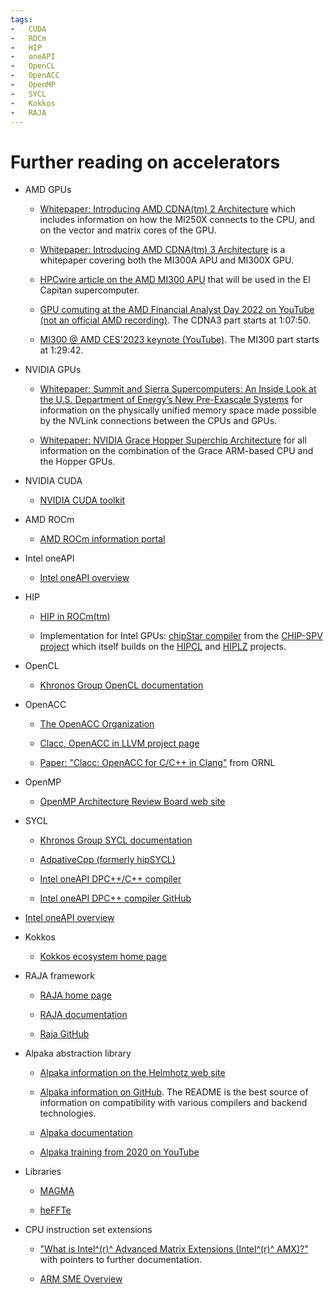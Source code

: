```yaml
---
tags:
-   CUDA
-   ROCm
-   HIP
-   oneAPI
-   OpenCL
-   OpenACC
-   OpenMP
-   SYCL
-   Kokkos
-   RAJA
---
```


# Further reading on accelerators

-   AMD GPUs
  
    -   [Whitepaper: Introducing AMD CDNA(tm) 2 Architecture](https://www.amd.com/content/dam/amd/en/documents/instinct-business-docs/white-papers/amd-cdna2-white-paper.pdf)
        which includes information on how the MI250X connects to the CPU, and on the vector and matrix cores of the GPU.
  
    -   [Whitepaper: Introducing AMD CDNA(tm) 3 Architecture](https://www.amd.com/content/dam/amd/en/documents/instinct-tech-docs/white-papers/amd-cdna-3-white-paper.pdf)
        is a whitepaper covering both the MI300A APU and MI300X GPU.
  
    -   [HPCwire article on the AMD MI300 APU](https://www.hpcwire.com/2022/06/21/amds-mi300-apus-to-power-exascale-el-capitan-supercomputer/)
        that will be used in the El Capitan supercomputer.

    -   [GPU comuting at the AMD Financial Analyst Day 2022 on YouTube (not an official AMD recording)](https://youtu.be/-VYHtSseX9k?t=4130). The CDNA3 part starts at 1:07:50.

    -   [MI300 @ AMD CES'2023 keynote (YouTube)](https://youtu.be/OMxU4BDIm4M?t=5382). The MI300 part starts at 1:29:42.

-   NVIDIA GPUs

    -   [Whitepaper: Summit and Sierra Supercomputers: An Inside Look at the U.S. Department of Energy’s New Pre-Exascale Systems](http://www.teratec.eu/actu/calcul/Nvidia_Coral_White_Paper_Final_3_1.pdf) 
        for information on the physically unified memory space made possible by the NVLink connections
        between the CPUs and GPUs. 

    -   [Whitepaper: NVIDIA Grace Hopper Superchip Architecture](https://nvdam.widen.net/s/qjzrmfdn2j/nvidia-grace-hopper-superchip-architecture-whitepaper-v1.0)
         for all information on the combination of the Grace ARM-based CPU and the Hopper GPUs.

-   NVIDIA CUDA

    -   [NVIDIA CUDA toolkit](https://developer.nvidia.com/cuda-toolkit)

-   AMD ROCm

    -   [AMD ROCm information portal](https://docs.amd.com/)


-   Intel oneAPI

    -   [Intel oneAPI overview](https://www.intel.com/content/www/us/en/developer/tools/oneapi/overview.html)

-   HIP

    -   [HIP in ROCm(tm)](https://rocm.docs.amd.com/projects/HIP/en/latest/)
    
    -   Implementation for Intel GPUs: 
        [chipStar compiler](https://github.com/CHIP-SPV/chipStar) from the 
        [CHIP-SPV project](https://github.com/CHIP-SPV) which itself builds on the
        [HIPCL](https://github.com/cpc/hipcl) and
        [HIPLZ](https://www.anl.gov/argonne-scientific-publications/pub/183259) projects.

-   OpenCL

    -   [Khronos Group OpenCL documentation](https://www.khronos.org/opencl/)

-   OpenACC

    -   [The OpenACC Organization](https://www.openacc.org)

    -   [Clacc, OpenACC in LLVM project page](https://www.exascaleproject.org/highlight/clacc-an-open-source-openacc-compiler-and-source-code-translation-project/)

    -   [Paper: "Clacc: OpenACC for C/C++ in Clang"](https://doi.org/10.1177/10943420241261976)
        from ORNL

-   OpenMP

    -   [OpenMP Architecture Review Board web site](https://www.openmp.org/)

-   SYCL

    -   [Khronos Group SYCL documentation](https://www.khronos.org/sycl/resources)

    -   [AdpativeCpp (formerly hipSYCL)](https://github.com/AdaptiveCpp/AdaptiveCpp)

    -   [Intel oneAPI DPC++/C++ compiler](https://www.intel.com/content/www/us/en/developer/tools/oneapi/dpc-compiler.html)

    -   [Intel oneAPI DPC++ compiler GitHub](https://github.com/intel/llvm/tree/sycl#oneapi-dpc-compiler)

-   [Intel oneAPI overview](https://www.intel.com/content/www/us/en/developer/tools/oneapi/overview.html)

-   Kokkos

    -   [Kokkos ecosystem home page](https://kokkos.org/)

-   RAJA framework

    -   [RAJA home page](https://computing.llnl.gov/projects/raja-managing-application-portability-next-generation-platforms)

    -   [RAJA documentation](https://raja.readthedocs.io/)
  
    -   [Raja GitHub](https://github.com/LLNL/RAJA)

-   Alpaka abstraction library

    -   [Alpaka information on the Helmhotz web site](https://helmholtz.software/software/alpaka)

    -   [Alpaka information on GitHub](https://github.com/alpaka-group/alpaka). The README is the best
        source of information on compatibility with various compilers and backend technologies.

    -   [Alpaka documentation](https://alpaka.readthedocs.io/en/stable/)

    -   [Alpaka training from 2020 on YouTube](https://www.youtube.com/playlist?list=PLVyQXsMxRYdEoahVQAqf9_rewGj3VkXb4)

-   Libraries

    -   [MAGMA](https://icl.utk.edu/magma/)

    -   [heFFTe](https://icl.utk.edu/fft/)

-   CPU instruction set extensions

    -   ["What is Intel^(r)^ Advanced Matrix Extensions (Intel^(r)^ AMX)?"](https://www.intel.com/content/www/us/en/products/docs/accelerator-engines/what-is-intel-amx.html)
        with pointers to further documentation.

    -   [ARM SME Overview](https://developer.arm.com/documentation/109246/0100/SME-Overview)
  